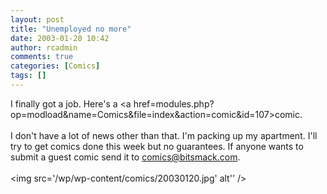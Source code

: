 ```yaml
---
layout: post
title: "Unemployed no more"
date: 2003-01-20 10:42
author: rcadmin
comments: true
categories: [Comics]
tags: []
---
```

I finally got a job. Here's a <a href=modules.php?op=modload&name=Comics&file=index&action=comic&id=107>comic.</a>
<br />
<br />
I don't have a lot of news other than that. I'm packing up my apartment. I'll try to get comics done this week but no guarantees. If anyone wants to submit a guest comic send it to <a href=mailto:comics@bitsmack.com>comics@bitsmack.com</a>.<br /><br /><!--more--><img src='/wp/wp-content/comics/20030120.jpg' alt'' />
